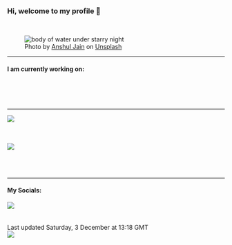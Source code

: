 <h3>Hi, welcome to my profile 👋</h3>

<br />
<figure>
  <img
    src="https://images.unsplash.com/photo-1590346320751-876ff414c050?crop=entropy&cs=tinysrgb&fit=max&fm=jpg&ixid=MnwyNzQ3MDB8MHwxfHJhbmRvbXx8fHx8fHx8fDE2NzAwNzAyMDI&ixlib=rb-4.0.3&q=80&w=1080&auto=format"
    alt="body of water under starry night" 
  />
  <figcaption>Photo by <a
    href="https://unsplash.com/@argylecali?utm_source=Profile%20readme&utm_medium=referral">Anshul Jain</a> on <a
    href="https://unsplash.com/?utm_source=Profile%20readme&utm_medium=referral">Unsplash</a></figcaption>
</figure>


<hr />
<h4>I am currently working on:</h4>
<a href=""></a>

<br /><br /><br />

<hr />
<img
  src="https://github-readme-stats.vercel.app/api?username=shanelucy&show_icons=true&theme=calm"
/>
<br /><br /><br />

<img 
  src="https://github-readme-stats.vercel.app/api/top-langs/?username=shanelucy&theme=calm"
/>
<br /><br /><br /><br />
<hr />
<h4>My Socials:</h4>
<a href="https://uk.linkedin.com/in/shane-lucy-4735b616a">
  <img
    src="https://img.shields.io/badge/linkedin%20-%230077B5.svg?&style=for-the-badge&logo=linkedin&logoColor=white"
  />
</a>
<br /><br /><br />
Last updated Saturday, 3 December at 13:18 GMT
<br />
<img
  src="https://github.com/ShaneLucy/ShaneLucy/workflows/README%20build/badge.svg"
/>
